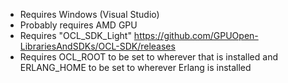 - Requires Windows (Visual Studio)
- Probably requires AMD GPU
- Requires "OCL_SDK_Light" https://github.com/GPUOpen-LibrariesAndSDKs/OCL-SDK/releases
- Requires OCL_ROOT to be set to wherever that is installed and ERLANG_HOME to be set to wherever Erlang is installed

